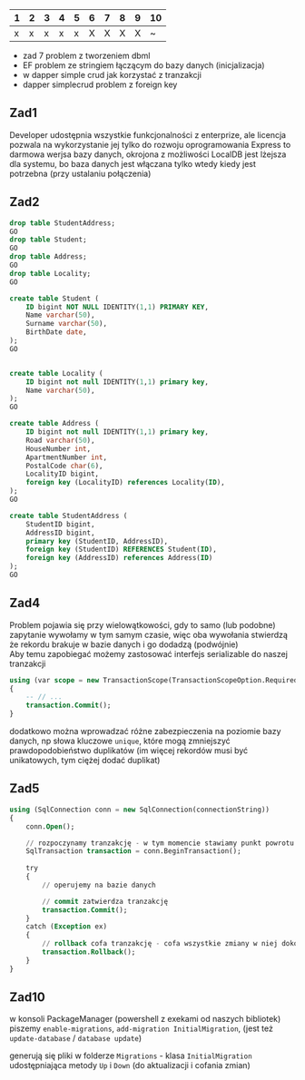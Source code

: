 

|1|2|3|4|5|6|7|8|9|10|
|-|-|-|-|-|-|-|-|-|--|
|x|x|x|x|x|X|X|X|X|~ |

* zad 7 problem z tworzeniem dbml
* EF problem ze stringiem łączącym do bazy danych (inicjalizacja)
* w dapper simple crud jak korzystać z tranzakcji
* dapper simplecrud problem z foreign key

## Zad1
Developer udostępnia wszystkie funkcjonalności z enterprize, ale licencja pozwala na wykorzystanie jej tylko do rozwoju oprogramowania
Express to darmowa werjsa bazy danych, okrojona z możliwości
LocalDB jest lżejsza dla systemu, bo baza danych jest włączana tylko wtedy kiedy jest potrzebna (przy ustalaniu połączenia)

## Zad2
```sql
drop table StudentAddress; 
GO
drop table Student; 
GO
drop table Address; 
GO
drop table Locality; 
GO

create table Student (
	ID bigint NOT NULL IDENTITY(1,1) PRIMARY KEY,
	Name varchar(50),
	Surname varchar(50),
	BirthDate date,
);
GO 


create table Locality (
	ID bigint not null IDENTITY(1,1) primary key,
	Name varchar(50),
);
GO

create table Address (
	ID bigint not null IDENTITY(1,1) primary key,
	Road varchar(50),
	HouseNumber int,
	ApartmentNumber int,
	PostalCode char(6),
	LocalityID bigint,
	foreign key (LocalityID) references Locality(ID),
);
GO

create table StudentAddress (
    StudentID bigint,
    AddressID bigint,
    primary key (StudentID, AddressID),
    foreign key (StudentID) REFERENCES Student(ID),
    foreign key (AddressID) references Address(ID)
);
GO


```


## Zad4
Problem pojawia się przy wielowątkowości, gdy to samo (lub podobne) zapytanie wywołamy w tym samym czasie, więc oba wywołania stwierdzą że rekordu brakuje w bazie danych i go dodadzą (podwójnie)  
Aby temu zapobiegać możemy zastosować interfejs serializable do naszej tranzakcji

```sql
using (var scope = new TransactionScope(TransactionScopeOption.Required, new TransactionOptions { IsolationLevel = IsolationLevel.Serializable }))
{
    -- // ...
    transaction.Commit();
}
```

dodatkowo można wprowadzać różne zabezpieczenia na poziomie bazy danych, np słowa kluczowe `unique`, które mogą zmniejszyć prawdopodobieństwo duplikatów (im więcej rekordów musi być unikatowych, tym ciężej dodać duplikat)

## Zad5
```sql
using (SqlConnection conn = new SqlConnection(connectionString))
{
    conn.Open();

    // rozpoczynamy tranzakcję - w tym momencie stawiamy punkt powrotu
    SqlTransaction transaction = conn.BeginTransaction();
    
    try
    {
        // operujemy na bazie danych

        // commit zatwierdza tranzakcję
        transaction.Commit();
    }
    catch (Exception ex)
    {
        // rollback cofa tranzakcję - cofa wszystkie zmiany w niej dokonane (od momentu rozpoczęcia)
        transaction.Rollback();
    }
}

```

## Zad10
w konsoli PackageManager (powershell z exekami od naszych bibliotek) piszemy `enable-migrations`, `add-migration InitialMigration`, (jest też `update-database` / `database update`)  

generują się pliki w folderze `Migrations` - klasa `InitialMigration` udostępniająca metody `Up` i `Down` (do aktualizacji i cofania zmian)